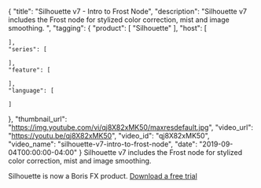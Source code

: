 {
  "title": "Silhouette v7 - Intro to Frost Node",
  "description": "Silhouette v7 includes the Frost node for stylized color correction, mist and image smoothing. ",
  "tagging": {
    "product": [
      "Silhouette"
    ],
    "host": [

    ],
    "series": [

    ],
    "feature": [

    ],
    "language": [

    ]
  },
  "thumbnail_url": "https://img.youtube.com/vi/qj8X82xMK50/maxresdefault.jpg",
  "video_url": "https://youtu.be/qj8X82xMK50",
  "video_id": "qj8X82xMK50",
  "video_name": "silhouette-v7-intro-to-frost-node",
  "date": "2019-09-04T00:00:00-04:00"
}
Silhouette v7 includes the Frost node for stylized color correction, mist and image smoothing. 

Silhouette is now a Boris FX product. [Download a free trial]()
